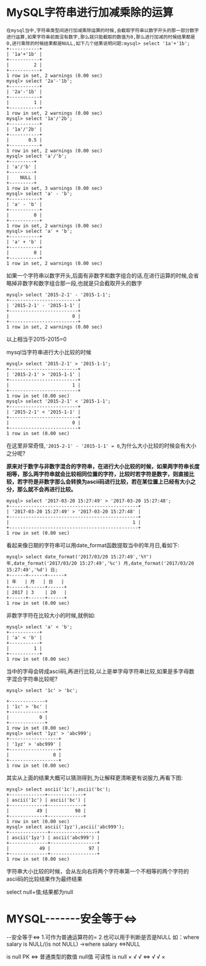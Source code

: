

#  MySQL字符串进行加减乘除的运算 

```
在mysql当中,字符串类型间进行加减乘除运算的时候,会截取字符串以数字开头的那一部分数字进行运算,如果字符串前面没有数字,那么就只能截取的数值为0,那么进行加减的时候结果都是0,进行乘除的时候结果都是NULL,如下几个结果说明问题:mysql> select '1a'+'1b';
+-----------+
| '1a'+'1b' |
+-----------+
|         2 |
+-----------+
1 row in set, 2 warnings (0.00 sec)
mysql> select '2a'-'1b';
+-----------+
| '2a'-'1b' |
+-----------+
|         1 |
+-----------+
1 row in set, 2 warnings (0.00 sec)
mysql> select '1a'/'2b';
+-----------+
| '1a'/'2b' |
+-----------+
|       0.5 |
+-----------+
1 row in set, 2 warnings (0.00 sec)
mysql> select 'a'/'b';
+---------+
| 'a'/'b' |
+---------+
|    NULL |
+---------+
1 row in set, 3 warnings (0.00 sec)
mysql> select 'a' - 'b';
+-----------+
| 'a' - 'b' |
+-----------+
|         0 |
+-----------+
1 row in set, 2 warnings (0.00 sec)
mysql> select 'a' + 'b';
+-----------+
| 'a' + 'b' |
+-----------+
|         0 |
+-----------+
1 row in set, 2 warnings (0.00 sec)
```

如果一个字符串以数字开头,后面有非数字和数字组合的话,在进行运算的时候,会省略掉非数字和数字组合那一段,也就是只会截取开头的数字

```
mysql> select '2015-2-1' - '2015-1-1';
+-------------------------+
| '2015-2-1' - '2015-1-1' |
+-------------------------+
|                       0 |
+-------------------------+
1 row in set, 2 warnings (0.00 sec)
```

以上相当于2015-2015=0

mysql当字符串进行大小比较的时候

```
mysql> select '2015-2-1' > '2015-1-1';
+-------------------------+
| '2015-2-1' > '2015-1-1' |
+-------------------------+
|                       1 |
+-------------------------+
1 row in set (0.00 sec)
mysql> select '2015-2-1' < '2015-1-1';
+-------------------------+
| '2015-2-1' < '2015-1-1' |
+-------------------------+
|                       0 |
+-------------------------+
1 row in set (0.00 sec)
```

在这里非常奇怪,`'2015-2-1' - '2015-1-1' = 0`,为什么大小比较的时候会有大小之分呢?

**原来对于数字与非数字混合的字符串，在进行大小比较的时候，如果两字符串长度相等，那么两字符串就会比较相同位置的字符，比较时若字符是数字，则直接比较，若字符是非数字那么会转换为ascii码进行比较，若在某位置上已经有大小之分，那么就不会再进行比较。**

```
mysql> select '2017-03-20 15:27:49' > '2017-03-20 15:27:48';
+-----------------------------------------------+
| '2017-03-20 15:27:49' > '2017-03-20 15:27:48' |
+-----------------------------------------------+
|                                             1 |
+-----------------------------------------------+
1 row in set (0.00 sec)
```

看起来像日期的字符串可以用date_format函数提取当中的年月日,看如下:

```
mysql> select date_format('2017/03/20 15:27:49','%Y') 年,date_format('2017/03/20 15:27:49','%c') 月,date_format('2017/03/20 15:27:49','%d') 日;
+------+------+------+
| 年   | 月   | 日   |
+------+------+------+
| 2017 | 3    | 20   |
+------+------+------+
1 row in set (0.00 sec)
```

非数字字符在比较大小的时候,就例如:

```
mysql> select 'a' < 'b';
+-----------+
| 'a' < 'b' |
+-----------+
|         1 |
+-----------+
1 row in set (0.00 sec)
```

当中的字母会转成ascii码,再进行比较,以上是单字母字符串比较,如果是多字母数字混合字符串比较呢?

```
mysql> select '1c' > 'bc';

+-------------+
| '1c' > 'bc' |
+-------------+
|           0 |
+-------------+
1 row in set (0.00 sec)
mysql> select '1yz' > 'abc999';
+------------------+
| '1yz' > 'abc999' |
+------------------+
|                0 |
+------------------+
1 row in set (0.00 sec)
```

其实从上面的结果大概可以猜测得到,为让解释更清晰更有说服力,再看下图:

```
mysql> select ascii('1c'),ascii('bc');
+-------------+-------------+
| ascii('1c') | ascii('bc') |
+-------------+-------------+
|          49 |          98 |
+-------------+-------------+
1 row in set (0.00 sec)
mysql> select ascii('1yz'),ascii('abc999');
+--------------+-----------------+
| ascii('1yz') | ascii('abc999') |
+--------------+-----------------+
|           49 |              97 |
+--------------+-----------------+
1 row in set (0.00 sec)
```

字符串大小比较的时候，会从左向右将两个字符串第一个不相等的两个字符的ascii码的比较结果作为最终结果

select null+值;结果都为null



# MYSQL-------安全等于<=>

--安全等于<=>
  1.可作为普通运算符的=
  2.也可以用于判断是否是NULL 如：where salary is NULL/(is not NULL)  ->where salary <=>NULL

is null PK <=>
			普通类型的数值	null值		可读性
is null		×			√		√
<=>		√			√		×

